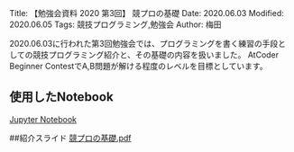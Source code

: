 Title: 【勉強会資料 2020 第3回】 競プロの基礎
Date: 2020.06.03
Modified: 2020.06.05
Tags: 競技プログラミング,勉強会
Author: 梅田

2020.06.03に行われた第3回勉強会では、プログラミングを書く練習の手段としての競技プログラミング紹介と、その基礎の内容を扱いました。
AtCoder Beginner ContestでA,B問題が解ける程度のレベルを目標としています。
## 使用したNotebook
[Jupyter Notebook]({attach}./attach/studymeeting2020_03/勉強会第3回.ipynb)

##紹介スライド
[競プロの基礎.pdf]({attach}./attach/studymeeting2020_03/第3回勉強会_競プロの基礎.pdf)